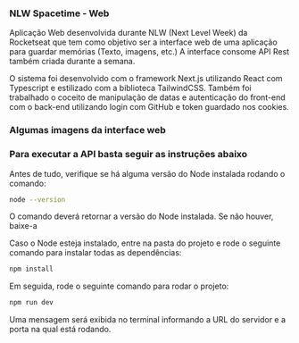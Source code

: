### NLW Spacetime - Web

Aplicação Web desenvolvida durante NLW (Next Level Week) da Rocketseat que tem como objetivo ser a interface web de uma aplicação para guardar memórias (Texto, imagens, etc.) A interface consome API Rest também criada durante a semana.

O sistema foi desenvolvido com o framework Next.js utilizando React com Typescript e estilizado com a biblioteca TailwindCSS. Também foi trabalhado o coceito de manipulação de datas e autenticação do front-end com o back-end utilizando login com GitHub e token guardado nos cookies.

### Algumas imagens da interface web



### Para executar a API basta seguir as instruções abaixo

Antes de tudo, verifique se há alguma versão do Node instalada rodando o comando:

```bash
node --version
```
O comando deverá retornar a versão do Node instalada. Se não houver, baixe-a

Caso o Node esteja instalado, entre na pasta do projeto e rode o seguinte comando para instalar todas as dependências:

```bash
npm install
```
Em seguida, rode o seguinte comando para rodar o projeto:

```bash
npm run dev
```
Uma mensagem será exibida no terminal informando a URL do servidor e a porta na qual está rodando.

